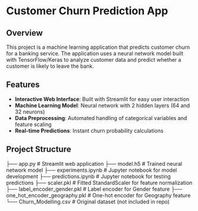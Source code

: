 # Customer Churn Prediction App

## Overview

This project is a machine learning application that predicts customer churn for a banking service. The application uses a neural network model built with TensorFlow/Keras to analyze customer data and predict whether a customer is likely to leave the bank.

## Features

- **Interactive Web Interface**: Built with Streamlit for easy user interaction
- **Machine Learning Model**: Neural network with 2 hidden layers (64 and 32 neurons)
- **Data Preprocessing**: Automated handling of categorical variables and feature scaling
- **Real-time Predictions**: Instant churn probability calculations

## Project Structure
├── app.py # Streamlit web application
├── model.h5 # Trained neural network model
├── experiments.ipynb # Jupyter notebook for model development
├── predictions.ipynb # Jupyter notebook for testing predictions
├── scaler.pkl # Fitted StandardScaler for feature normalization
├── label_encoder_gender.pkl # Label encoder for Gender feature
├── one_hot_encoder_geography.pkl # One-hot encoder for Geography feature
└── Churn_Modelling.csv # Original dataset (not included in repo)
